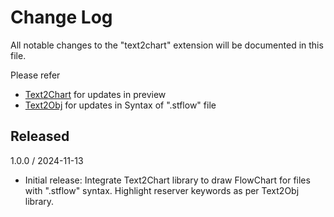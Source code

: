 # Change Log

All notable changes to the "text2chart" extension will be documented in this file.

Please refer 
- [Text2Chart](https://github.com/solothought/text2chart/) for updates in preview
- [Text2Obj](https://github.com/NaturalIntelligence/text2obj) for updates in Syntax of ".stflow" file

## Released

1.0.0 / 2024-11-13
  - Initial release: Integrate Text2Chart library to draw FlowChart for files with ".stflow" syntax. Highlight reserver keywords as per Text2Obj library.